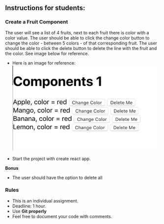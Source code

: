 ## Instructions for students:

### Create a Fruit Component

The user will see a list of 4 fruits, next to each fruit there is color with a color value. The user should be able to click the change color button to change the color - between 5 colors - of that corresponding fruit. The user should be able to click the delete button to delete the line with the fruit and the color. See image below for reference.

-   Here is an image for reference:
    ![Mock-Up](Mock-Up.png)

-   Start the project with create react app.

**Bonus**

-   The user should have the option to delete all

### Rules

-   This is an individual assignment.
-   Deadline: 1 hour.
-   Use **Git properly**
-   Feel free to document your code with comments.
